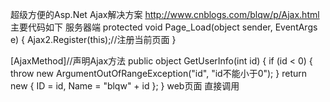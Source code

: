 超级方便的Asp.Net  Ajax解决方案
http://www.cnblogs.com/blqw/p/Ajax.html
主要代码如下
服务器端
protected void Page_Load(object sender, EventArgs e)
{
    Ajax2.Register(this);//注册当前页面
}

[AjaxMethod]//声明Ajax方法
public object GetUserInfo(int id)
{
    if (id < 0)
    {
        throw new ArgumentOutOfRangeException("id", "id不能小于0");
    }
    return new { ID = id, Name = "blqw" + id };
}
web页面 直接调用
<script>
    function getUser(id) {
        var user = GetUserInfo(id);
        alert(user.Name);
    }
</script>